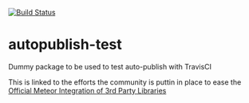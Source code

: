 [![Build Status](https://travis-ci.org/MeteorPackaging/autopublish-test.svg?branch=master)](https://travis-ci.org/MeteorPackaging/autopublish-test)


autopublish-test
================

Dummy package to be used to test auto-publish with TravisCI

This is linked to the efforts the community is puttin in place to ease the
[Official Meteor Integration of 3rd Party Libraries](https://github.com/MeteorCommunity/discussions/issues/14)

